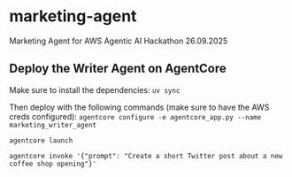 # marketing-agent
Marketing Agent for AWS Agentic AI Hackathon 26.09.2025


## Deploy the Writer Agent on AgentCore
Make sure to install the dependencies:
`uv sync`

Then deploy with the following commands (make sure to have the AWS creds configured):
`agentcore configure -e agentcore_app.py --name marketing_writer_agent`

`agentcore launch`

`agentcore invoke '{"prompt": "Create a short Twitter post about a new coffee shop opening"}'`